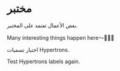 # مختبر

بعض الأعمال تعتمد على المختبر.

Many interesting things happen here～🎉🎉🎉

اختبار تسميات Hypertrons.

Test Hypertrons labels again.
